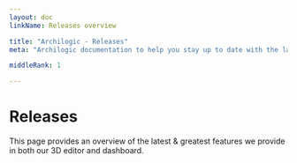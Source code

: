 ```yaml
---
layout: doc
linkName: Releases overview

title: "Archilogic - Releases"
meta: "Archilogic documentation to help you stay up to date with the latest and greatest in Archilogic 3D editor and dashboard."

middleRank: 1

---
```

# Releases

This page provides an overview of the latest & greatest features we provide in both our 3D editor and dashboard.
